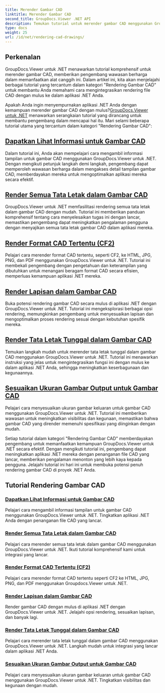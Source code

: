 ```yaml
---
title: Merender Gambar CAD
linktitle: Merender Gambar CAD
second_title: GroupDocs.Viewer .NET API
description: Temukan tutorial untuk merender gambar CAD menggunakan GroupDocs.Viewer untuk .NET. Pelajari cara menyempurnakan aplikasi .NET dengan penanganan file CAD yang lancar.
type: docs
weight: 25
url: /id/net/rendering-cad-drawings/
---
```


## Perkenalan

GroupDocs.Viewer untuk .NET menawarkan tutorial komprehensif untuk merender gambar CAD, memberikan pengembang wawasan berharga dalam memanfaatkan alat canggih ini. Dalam artikel ini, kita akan menjelajahi berbagai tutorial yang tercantum dalam kategori "Rendering Gambar CAD" untuk membantu Anda memahami cara mengintegrasikan rendering file CAD dengan mulus ke dalam aplikasi .NET Anda.

Apakah Anda ingin menyempurnakan aplikasi .NET Anda dengan kemampuan merender gambar CAD dengan mulus?[GroupDocs.Viewer untuk .NET](#) menawarkan serangkaian tutorial yang dirancang untuk membantu pengembang dalam mencapai hal itu. Mari selami beberapa tutorial utama yang tercantum dalam kategori "Rendering Gambar CAD":

## [Dapatkan Lihat Informasi untuk Gambar CAD](./get-view-info-cad-drawing/)
Dalam tutorial ini, Anda akan mempelajari cara mengambil informasi tampilan untuk gambar CAD menggunakan GroupDocs.Viewer untuk .NET. Dengan mengikuti petunjuk langkah demi langkah, pengembang dapat memperoleh wawasan berharga dalam mengakses detail tampilan gambar CAD, memberdayakan mereka untuk mengoptimalkan aplikasi mereka secara efektif.

## [Render Semua Tata Letak dalam Gambar CAD](./render-all-layouts-cad/)
GroupDocs.Viewer untuk .NET memfasilitasi rendering semua tata letak dalam gambar CAD dengan mudah. Tutorial ini memberikan panduan komprehensif tentang cara menyelesaikan tugas ini dengan lancar, memastikan pengembang dapat meningkatkan pengalaman pengguna dengan menyajikan semua tata letak gambar CAD dalam aplikasi mereka.

## [Render Format CAD Tertentu (CF2)](./render-specific-cad-formats/)
Pelajari cara merender format CAD tertentu, seperti CF2, ke HTML, JPG, PNG, dan PDF menggunakan GroupDocs.Viewer untuk .NET. Tutorial ini membekali pengembang dengan pengetahuan dan keterampilan yang dibutuhkan untuk menangani beragam format CAD secara efisien, memperluas kemampuan aplikasi .NET mereka.

## [Render Lapisan dalam Gambar CAD](./render-layers-cad/)
Buka potensi rendering gambar CAD secara mulus di aplikasi .NET dengan GroupDocs.Viewer untuk .NET. Tutorial ini mengeksplorasi berbagai opsi rendering, memungkinkan pengembang untuk menyesuaikan lapisan dan mengoptimalkan proses rendering sesuai dengan kebutuhan spesifik mereka.

## [Render Tata Letak Tunggal dalam Gambar CAD](./render-single-layout-cad/)
Temukan langkah mudah untuk merender tata letak tunggal dalam gambar CAD menggunakan GroupDocs.Viewer untuk .NET. Tutorial ini menawarkan instruksi yang jelas untuk mengintegrasikan fungsi ini dengan mulus ke dalam aplikasi .NET Anda, sehingga meningkatkan keserbagunaan dan kegunaannya.

## [Sesuaikan Ukuran Gambar Output untuk Gambar CAD](./adjust-output-image-size-cad/)
Pelajari cara menyesuaikan ukuran gambar keluaran untuk gambar CAD menggunakan GroupDocs.Viewer untuk .NET. Tutorial ini memberikan wawasan untuk meningkatkan visibilitas dan kegunaan, memastikan bahwa gambar CAD yang dirender memenuhi spesifikasi yang diinginkan dengan mudah.

Setiap tutorial dalam kategori "Rendering Gambar CAD" memberdayakan pengembang untuk memanfaatkan kemampuan GroupDocs.Viewer untuk .NET secara efektif. Dengan mengikuti tutorial ini, pengembang dapat meningkatkan aplikasi .NET mereka dengan penanganan file CAD yang lancar, memberikan pengalaman menonton yang lebih kaya kepada pengguna. Jelajahi tutorial ini hari ini untuk membuka potensi penuh rendering gambar CAD di proyek .NET Anda.

## Tutorial Rendering Gambar CAD
### [Dapatkan Lihat Informasi untuk Gambar CAD](./get-view-info-cad-drawing/)
Pelajari cara mengambil informasi tampilan untuk gambar CAD menggunakan GroupDocs.Viewer untuk .NET. Tingkatkan aplikasi .NET Anda dengan penanganan file CAD yang lancar.
### [Render Semua Tata Letak dalam Gambar CAD](./render-all-layouts-cad/)
Pelajari cara merender semua tata letak dalam gambar CAD menggunakan GroupDocs.Viewer untuk .NET. Ikuti tutorial komprehensif kami untuk integrasi yang lancar.
### [Render Format CAD Tertentu (CF2)](./render-specific-cad-formats/)
Pelajari cara merender format CAD tertentu seperti CF2 ke HTML, JPG, PNG, dan PDF menggunakan Groupdocs.Viewer untuk .NET.
### [Render Lapisan dalam Gambar CAD](./render-layers-cad/)
Render gambar CAD dengan mulus di aplikasi .NET dengan GroupDocs.Viewer untuk .NET. Jelajahi opsi rendering, sesuaikan lapisan, dan banyak lagi.
### [Render Tata Letak Tunggal dalam Gambar CAD](./render-single-layout-cad/)
Pelajari cara merender tata letak tunggal dalam gambar CAD menggunakan GroupDocs.Viewer untuk .NET. Langkah mudah untuk integrasi yang lancar dalam aplikasi .NET Anda.
### [Sesuaikan Ukuran Gambar Output untuk Gambar CAD](./adjust-output-image-size-cad/)
Pelajari cara menyesuaikan ukuran gambar keluaran untuk gambar CAD menggunakan GroupDocs.Viewer untuk .NET. Tingkatkan visibilitas dan kegunaan dengan mudah.